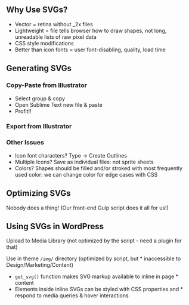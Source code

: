 ## Why Use SVGs?

* Vector = retina without _2x files
* Lightweight = file tells browser how to draw shapes, not long, unreadable lists of raw pixel data
* CSS style modifications
* Better than icon fonts = user font-disabling, quality, load time

## Generating SVGs

### Copy-Paste from Illustrator
* Select group & copy
* Open Sublime Text new file & paste
* Profit!!

### Export from Illustrator
### Other Issues
* Icon font characters? Type -> Create Outlines
* Multiple Icons? Save as individual files: not sprite sheets
* Colors? Shapes should be filled and/or stroked with most frequently used color: we can change color for edge cases with CSS

## Optimizing SVGs
 
Nobody does a thing! (Our front-end Gulp script does it all for us!)

## Using SVGs in WordPress
 
Upload to Media Library (not optimized by the script - need a plugin for that)

Use in theme `/img/` directory (optimized by script, but * inaccessible to Design/Marketing/Content)

* `get_svg()` function makes SVG markup available to inline in page * content
* Elements inside inline SVGs can be styled with CSS properties and * respond to media queries & hover interactions
